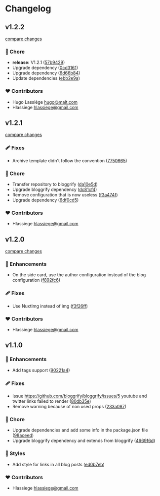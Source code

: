# Changelog


## v1.2.2

[compare changes](https://github.com/bloggrify/bloggrify-mistral/compare/v1.2.1...v1.2.2)

### 🏡 Chore

- **release:** V1.2.1 ([57b9429](https://github.com/bloggrify/bloggrify-mistral/commit/57b9429))
- Upgrade dependency ([0cd3161](https://github.com/bloggrify/bloggrify-mistral/commit/0cd3161))
- Upgrade dependency ([6d66b84](https://github.com/bloggrify/bloggrify-mistral/commit/6d66b84))
- Update dependencies ([ebb2e9a](https://github.com/bloggrify/bloggrify-mistral/commit/ebb2e9a))

### ❤️ Contributors

- Hugo Lassiège <hugo@malt.com>
- Hlassiege <hlassiege@gmail.com>

## v1.2.1

[compare changes](https://github.com/bloggrify/bloggrify-mistral/compare/v1.2.0...v1.2.1)

### 🩹 Fixes

- Archive template didn't follow the convention ([7750665](https://github.com/bloggrify/bloggrify-mistral/commit/7750665))

### 🏡 Chore

- Transfer repository to bloggrify ([da10e5d](https://github.com/bloggrify/bloggrify-mistral/commit/da10e5d))
- Upgrade bloggrify dependency ([dc81cf4](https://github.com/bloggrify/bloggrify-mistral/commit/dc81cf4))
- Remove configuration that is now useless ([f3a474f](https://github.com/bloggrify/bloggrify-mistral/commit/f3a474f))
- Upgrade dependency ([6df0cd5](https://github.com/bloggrify/bloggrify-mistral/commit/6df0cd5))

### ❤️ Contributors

- Hlassiege <hlassiege@gmail.com>

## v1.2.0

[compare changes](https://github.com/bloggrify/bloggrify-mistral/compare/v1.1.0...v1.2.0)

### 🚀 Enhancements

- On the side card, use the author configuration instead of the blog configuration ([f892fc6](https://github.com/bloggrify/bloggrify-mistral/commit/f892fc6))

### 🩹 Fixes

- Use NuxtImg instead of img ([f3f26ff](https://github.com/bloggrify/bloggrify-mistral/commit/f3f26ff))

### ❤️ Contributors

- Hlassiege <hlassiege@gmail.com>

## v1.1.0


### 🚀 Enhancements

- Add tags support ([90221a4](https://github.com/bloggrify/bloggrify-mistral/commit/90221a4))

### 🩹 Fixes

- Issue https://github.com/bloggrify/bloggrify/issues/5 youtube and twitter links failed to render ([80db35e](https://github.com/bloggrify/bloggrify-mistral/commit/80db35e))
- Remove warning because of non used props ([233a087](https://github.com/bloggrify/bloggrify-mistral/commit/233a087))

### 🏡 Chore

- Upgrade dependencies and add some info in the package.json file ([98aceed](https://github.com/bloggrify/bloggrify-mistral/commit/98aceed))
- Upgrade bloggrify dependency and extends from bloggrify ([4669f6d](https://github.com/bloggrify/bloggrify-mistral/commit/4669f6d))

### 🎨 Styles

- Add style for links in all blog posts ([ed0b7eb](https://github.com/bloggrify/bloggrify-mistral/commit/ed0b7eb))

### ❤️ Contributors

- Hlassiege <hlassiege@gmail.com>

